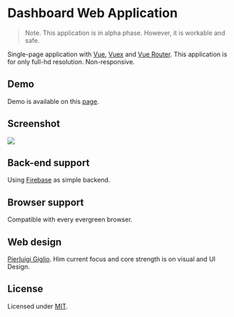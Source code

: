 # Dashboard Web Application
>Note. This application is in alpha phase. However, it is workable and safe.

Single-page application with [Vue](https://vuejs.org/), [Vuex](https://vuex.vuejs.org/) and [Vue Router](https://router.vuejs.org/). This application is
 for only full-hd resolution. Non-responsive.

## Demo
Demo is available on this [page](https://heysafronov.github.io/gex-dashboard/dist/#/).

## Screenshot
<img src="https://raw.githubusercontent.com/heysafronov/fogga-kanban/master/src/assets/img/fogga-kanban.png?token=Af7pByf3cC7Vasjfva4eILl-erDQT-BCks5bZUx0wA%3D%3D">

## Back-end support
Using [Firebase](https://firebase.google.com/) as simple backend.

## Browser support
Compatible with every evergreen browser.

## Web design
[Pierluigi Giglio](https://www.pierluigigiglio.com/). Him current focus and 
core strength is on visual and UI Design.

## License
Licensed under [MIT](https://github.com/heysafronov/gex-dashboard/blob/master/LICENSE).
